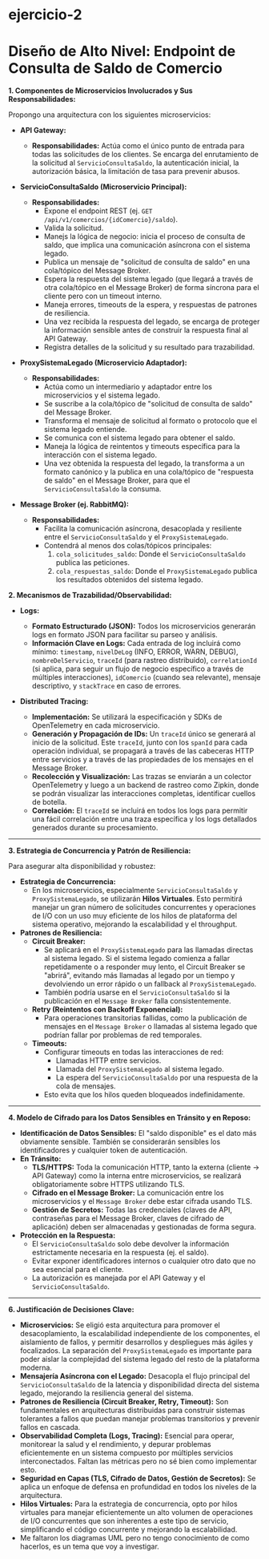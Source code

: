 # ejercicio-2
# Diseño de Alto Nivel: Endpoint de Consulta de Saldo de Comercio

**1. Componentes de Microservicios Involucrados y Sus Responsabilidades:**

Propongo una arquitectura con los siguientes microservicios:

* **API Gateway:**
    * **Responsabilidades:** Actúa como el único punto de entrada para todas las solicitudes de los clientes. Se encarga del enrutamiento de la solicitud al `ServicioConsultaSaldo`, la autenticación inicial, la autorización básica, la limitación de tasa para prevenir abusos.

* **ServicioConsultaSaldo (Microservicio Principal):**
    * **Responsabilidades:**
        * Expone el endpoint REST (ej. `GET /api/v1/comercios/{idComercio}/saldo`).
        * Valida la solicitud.
        * Manejs la lógica de negocio: inicia el proceso de consulta de saldo, que implica una comunicación asíncrona con el sistema legado.
        * Publica un mensaje de "solicitud de consulta de saldo" en una cola/tópico del Message Broker.
        * Espera la respuesta del sistema legado (que llegará a través de otra cola/tópico en el Message Broker) de forma síncrona para el cliente pero con un timeout interno.
        * Maneja errores, timeouts de la espera, y respuestas de patrones de resiliencia.
        * Una vez recibida la respuesta del legado, se encarga de proteger la información sensible antes de construir la respuesta final al API Gateway.
        * Registra detalles de la solicitud y su resultado para trazabilidad.

* **ProxySistemaLegado (Microservicio Adaptador):**
    * **Responsabilidades:**
        * Actúa como un intermediario y adaptador entre los microservicios y el sistema legado.
        * Se suscribe a la cola/tópico de "solicitud de consulta de saldo" del Message Broker.
        * Transforma el mensaje de solicitud al formato o protocolo que el sistema legado entiende.
        * Se comunica con el sistema legado para obtener el saldo.
        * Maneja la lógica de reintentos y timeouts específica para la interacción con el sistema legado.
        * Una vez obtenida la respuesta del legado, la transforma a un formato canónico y la publica en una cola/tópico de "respuesta de saldo" en el Message Broker, para que el `ServicioConsultaSaldo` la consuma.

* **Message Broker (ej. RabbitMQ):**
    * **Responsabilidades:**
        * Facilita la comunicación asíncrona, desacoplada y resiliente entre el `ServicioConsultaSaldo` y el `ProxySistemaLegado`.
        * Contendrá al menos dos colas/tópicos principales:
            1.  `cola_solicitudes_saldo`: Donde el `ServicioConsultaSaldo` publica las peticiones.
            2.  `cola_respuestas_saldo`: Donde el `ProxySistemaLegado` publica los resultados obtenidos del sistema legado.

**2. Mecanismos de Trazabilidad/Observabilidad:**
* **Logs:**
    * **Formato Estructurado (JSON):** Todos los microservicios generarán logs en formato JSON para facilitar su parseo y análisis.
    * **Información Clave en Logs:** Cada entrada de log incluirá como mínimo: `timestamp`, `nivelDeLog` (INFO, ERROR, WARN, DEBUG), `nombreDelServicio`, `traceId` (para rastreo distribuido), `correlationId` (si aplica, para seguir un flujo de negocio específico a través de múltiples interacciones), `idComercio` (cuando sea relevante), mensaje descriptivo, y `stackTrace` en caso de errores.
      
* **Distributed Tracing:**
    * **Implementación:** Se utilizará la especificación y SDKs de OpenTelemetry en cada microservicio.
    * **Generación y Propagación de IDs:** Un `traceId` único se generará al inicio de la solicitud. Este `traceId`, junto con los `spanId` para cada operación individual, se propagará a través de las cabeceras HTTP entre servicios y a través de las propiedades de los mensajes en el Message Broker.
    * **Recolección y Visualización:** Las trazas se enviarán a un colector OpenTelemetry y luego a un backend de rastreo como Zipkin, donde se podrán visualizar las interacciones completas, identificar cuellos de botella.
    * **Correlación:** El `traceId` se incluirá en todos los logs para permitir una fácil correlación entre una traza específica y los logs detallados generados durante su procesamiento.

---

**3. Estrategia de Concurrencia y Patrón de Resiliencia:**

Para asegurar alta disponibilidad y robustez:

* **Estrategia de Concurrencia:**
    * En los microservicios, especialmente `ServicioConsultaSaldo` y `ProxySistemaLegado`, se utilizarán **Hilos Virtuales**. Esto permitirá manejar un gran número de solicitudes concurrentes y operaciones de I/O con un uso muy eficiente de los hilos de plataforma del sistema operativo, mejorando la escalabilidad y el throughput.
* **Patrones de Resiliencia:**
    * **Circuit Breaker:**
        * Se aplicará en el `ProxySistemaLegado` para las llamadas directas al sistema legado. Si el sistema legado comienza a fallar repetidamente o a responder muy lento, el Circuit Breaker se "abrirá", evitando más llamadas al legado por un tiempo y devolviendo un error rápido o un fallback al `ProxySistemaLegado`.
        * También podría usarse en el `ServicioConsultaSaldo` si la publicación en el `Message Broker` falla consistentemente.
    * **Retry (Reintentos con Backoff Exponencial):**
        * Para operaciones transitorias fallidas, como la publicación de mensajes en el `Message Broker` o llamadas al sistema legado que podrían fallar por problemas de red temporales.
    * **Timeouts:**
        * Configurar timeouts en todas las interacciones de red:
            * Llamadas HTTP entre servicios.
            * Llamada del `ProxySistemaLegado` al sistema legado.
            * La espera del `ServicioConsultaSaldo` por una respuesta de la cola de mensajes.
        * Esto evita que los hilos queden bloqueados indefinidamente.
---

**4. Modelo de Cifrado para los Datos Sensibles en Tránsito y en Reposo:**

* **Identificación de Datos Sensibles:** El "saldo disponible" es el dato más obviamente sensible. También se considerarán sensibles los identificadores y cualquier token de autenticación.
* **En Tránsito:**
    * **TLS/HTTPS:** Toda la comunicación HTTP, tanto la externa (cliente -> API Gateway) como la interna entre microservicios, se realizará obligatoriamente sobre HTTPS utilizando TLS.
    * **Cifrado en el Message Broker:** La comunicación entre los microservicios y el `Message Broker` debe estar cifrada usando TLS.
    * **Gestión de Secretos:** Todas las credenciales (claves de API, contraseñas para el Message Broker, claves de cifrado de aplicación) deben ser almacenadas y gestionadas de forma segura.
* **Protección en la Respuesta:**
    * El `ServicioConsultaSaldo` solo debe devolver la información estrictamente necesaria en la respuesta (ej. el saldo).
    * Evitar exponer identificadores internos o cualquier otro dato que no sea esencial para el cliente.
    * La autorización es manejada por el API Gateway y el `ServicioConsultaSaldo`.

---

**6. Justificación de Decisiones Clave:**

* **Microservicios:** Se eligió esta arquitectura para promover el desacoplamiento, la escalabilidad independiente de los componentes, el aislamiento de fallos, y permitir desarrollos y despliegues más ágiles y focalizados. La separación del `ProxySistemaLegado` es importante para poder aislar la complejidad del sistema legado del resto de la plataforma moderna.
* **Mensajería Asíncrona con el Legado:** Desacopla el flujo principal del `ServicioConsultaSaldo` de la latencia y disponibilidad directa del sistema legado, mejorando la resiliencia general del sistema.
* **Patrones de Resiliencia (Circuit Breaker, Retry, Timeout):** Son fundamentales en arquitecturas distribuidas para construir sistemas tolerantes a fallos que puedan manejar problemas transitorios y prevenir fallos en cascada.
* **Observabilidad Completa (Logs, Tracing):** Esencial para operar, monitorear la salud y el rendimiento, y depurar problemas eficientemente en un sistema compuesto por múltiples servicios interconectados. Faltan las métricas pero no sé bien como implementar esto.
* **Seguridad en Capas (TLS, Cifrado de Datos, Gestión de Secretos):** Se aplica un enfoque de defensa en profundidad en todos los niveles de la arquitectura.
* **Hilos Virtuales:** Para la estrategia de concurrencia, opto por hilos virtuales para manejar eficientemente un alto volumen de operaciones de I/O concurrentes que son inherentes a este tipo de servicio, simplificando el código concurrente y mejorando la escalabilidad.
* Me faltaron los diagramas UML pero no tengo conocimiento de como hacerlos, es un tema que voy a investigar.
